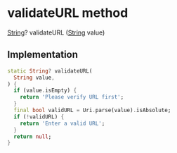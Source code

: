 


# validateURL method








[String](https://api.flutter.dev/flutter/dart-core/String-class.html)? validateURL
([String](https://api.flutter.dev/flutter/dart-core/String-class.html) value)








## Implementation

```dart
static String? validateURL(
  String value,
) {
  if (value.isEmpty) {
    return 'Please verify URL first';
  }
  final bool validURL = Uri.parse(value).isAbsolute;
  if (!validURL) {
    return 'Enter a valid URL';
  }
  return null;
}
```







